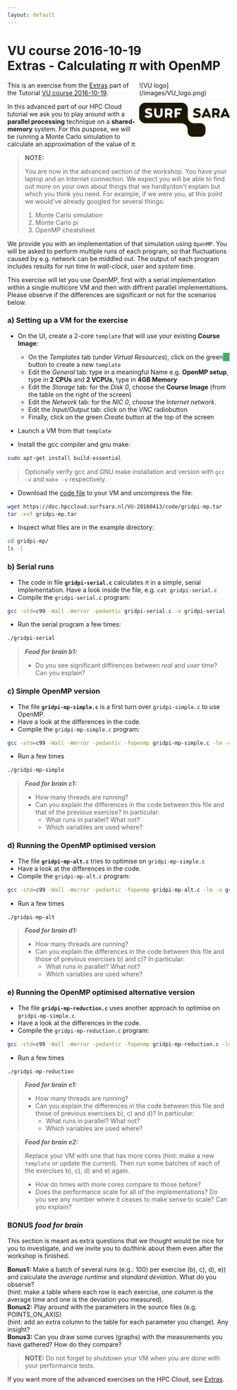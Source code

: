```yaml
---
layout: default
---
```


# VU course 2016-10-19  <br/> Extras - Calculating _&pi;_ with OpenMP

<div style="float:right;max-width:205px;" markdown="1">
![VU logo](/images/VU_logo.png)

![SURFsara logo](/images/SURFsara_logo.png)
</div>

This is an exercise from the [Extras](extras) part of the Tutorial [VU course 2016-10-19](.).

In this advanced part of our HPC Cloud tutorial we ask you to play around with a **parallel processing** technique on a **shared-memory** system. For this puspose, we will be running a Monte Carlo simulation to calculate an approximation of the value of _&pi;_. 

>**NOTE:**
>
>You are now in the advanced section of the workshop. You have your laptop and an Internet connection. We expect you will be able to find out more on your own about things that we hardly/don't explain but which you think you need. For example, if we were you, at this point we would've already googled for several things: 
>
>1. Monte Carlo simulation
>1. Monte Carlo pi
>1. OpenMP cheatsheet

We provide you with an implementation of that simulation using `OpenMP`. You will be asked to perform multiple runs of each program, so that fluctuations caused by e.g. network can be middled out. The output of each program includes results for run time in _wall-clock_, _user_ and _system_ time.

This exercise will let you use OpenMP, first with a serial implementation within a single multicore VM and then with diffrent parallel implementations. Please observe if the differences are significant or not for the scenarios below.

### a) Setting up a VM for the exercise

* On the UI, create a 2-core `template` that will use your existing **Course Image**:
  * On the _Templates_ tab (under _<i class="fa fa-cloud"></i> Virtual Resources_), click on the green _<i class="fa fa-plus" style="background-color:#43AC6A;border-color:#368a55;color:#fff;padding:1px 1ex 1px 1ex;"></i>_ button to create a new `template`
  * Edit the _<i class="fa fa-laptop"></i> General_ tab: type in a meaningful Name e.g. **OpenMP setup**, type in **2 CPUs** and **2 VCPUs**, type in **4GB Memory** 
  * Edit the _<i class="fa fa-tasks"></i> Storage_ tab: for the _Disk 0_, choose the **Course Image** (from the table on the right of the screen) 
  * Edit the _<i class="fa fa-globe"></i> Network_ tab: for the _NIC 0_, choose the _Internet network_.  
  * Edit the _<i class="fa fa-exchange"></i> Input/Output_ tab: click on the _VNC_ radiobutton
  * Finally, click on the green *Create* button at the top of the screen

* Launch a VM from that `template`

* Install the gcc compiler and gnu make:

```sh
sudo apt-get install build-essential 
```

> Optionally verify gcc and GNU make installation and version with `gcc -v` and  `make -v` respectively. 

* Download the [code file](code/gridpi-mp.tar) to your VM and uncompress the file:

```sh
wget https://doc.hpccloud.surfsara.nl/VU-20160413/code/gridpi-mp.tar 
tar -xvf gridpi-mp.tar 
```

* Inspect what files are in the example directory:

```sh
cd gridpi-mp/
ls -l 
```

### b) Serial runs

* The code in file **`gridpi-serial.c`** calculates _&pi;_ in a simple,
serial implementation. Have a look inside the file, e.g. `cat gridpi-serial.c`
* Compile the `gridpi-serial.c` program:

```sh
gcc -std=c99 -Wall -Werror -pedantic gridpi-serial.c -o gridpi-serial
```

* Run the serial program a few times:

```sh
./gridpi-serial
```

> **_Food for brain b1:_**
>
> * Do you see significant diffirences between *real* and *user* time? Can you explain?


### c) Simple OpenMP version

* The file **`gridpi-mp-simple.c`** is a first turn over `gridpi-simple.c` to use OpenMP.
* Have a look at the differences in the code.
* Compile the `gridpi-mp-simple.c` program:

```sh
gcc -std=c99 -Wall -Werror -pedantic -fopenmp gridpi-mp-simple.c -lm -o gridpi-mp-simple 
```

* Run a few times

```sh
./gridpi-mp-simple
```

> **_Food for brain c1:_**
>
> * How many threads are running?
> * Can you explain the differences in the code between this file and that of the previous exercise? In particular:
>   * What runs in parallel? What not?
>   * Which variables are used where?

### d) Running the OpenMP optimised version

* The file **`gridpi-mp-alt.c`** tries to optimise on `gridpi-mp-simple.c`
* Have a look at the differences in the code.
* Compile the `gridpi-mp-alt.c` program:

```sh
gcc -std=c99 -Wall -Werror -pedantic -fopenmp gridpi-mp-alt.c -lm -o gridpi-mp-alt
```

* Run a few times

```sh
./gridpi-mp-alt
```

> **_Food for brain d1:_**
>
> * How many threads are running?
> * Can you explain the differences in the code between this file and those of previous exercises b) and c)? In particular:
>   * What runs in parallel? What not?
>   * Which variables are used where?


### e) Running the OpenMP optimised alternative version

* The file **`gridpi-mp-reduction.c`** uses another approach to optimise on `gridpi-mp-simple.c`
* Have a look at the differences in the code.
* Compile the `gridpi-mp-reduction.c` program:

```sh
gcc -std=c99 -Wall -Werror -pedantic -fopenmp gridpi-mp-reduction.c -lm -o gridpi-mp-reduction
```

* Run a few times

```sh
./gridpi-mp-reduction
```

> **_Food for brain e1:_**
>
> * How many threads are running?
> * Can you explain the differences in the code between this file and those of previous exercises b), c) and d)? In particular:
>   * What runs in parallel? What not?
>   * Which variables are used where?

> **_Food for brain e2:_**
>
> Replace your VM with one that has more cores (hint: make a new `template` or update the current). Then run some batches of each of the exercises b), c), d) and e) again. 
>
> * How do times with more cores compare to those before? 
> * Does the performance scale for all of the implementations? Do you see any number where it ceases to make sense to scale? Can you explain?


### BONUS _food for brain_

This section is meant as extra questions that we thought would be nice for you to investigate, and we invite you to do/think about them even after the workshop is finished.

**Bonus1:** Make a batch of several runs (e.g.: 100) per exercise (b), c), d), e)) and calculate the *average runtime* and *standard deviation*. What do you observe? <br/> (hint: make a table where each row is each exercise, one column is the average time and one is the deviation you measured).    
**Bonus2:** Play around with the parameters in the source files (e.g. POINTS_ON_AXIS) <br/> (hint: add an extra column to the table for each parameter you change). Any insight?    
**Bonus3:** Can you draw some curves (graphs) with the measurements you have gathered? How do they compare?  
 

> **NOTE:**
> Do not forget to shutdown your VM when you are done with your performance tests.

 If you want more of the advanced exercises on the HPC Cloud, see [Extras](extras).

